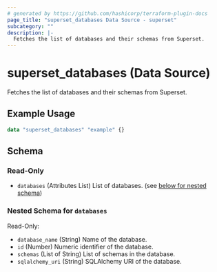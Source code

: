 ```yaml
---
# generated by https://github.com/hashicorp/terraform-plugin-docs
page_title: "superset_databases Data Source - superset"
subcategory: ""
description: |-
  Fetches the list of databases and their schemas from Superset.
---
```


# superset_databases (Data Source)

Fetches the list of databases and their schemas from Superset.

## Example Usage

```terraform
data "superset_databases" "example" {}
```

<!-- schema generated by tfplugindocs -->
## Schema

### Read-Only

- `databases` (Attributes List) List of databases. (see [below for nested schema](#nestedatt--databases))

<a id="nestedatt--databases"></a>
### Nested Schema for `databases`

Read-Only:

- `database_name` (String) Name of the database.
- `id` (Number) Numeric identifier of the database.
- `schemas` (List of String) List of schemas in the database.
- `sqlalchemy_uri` (String) SQLAlchemy URI of the database.
